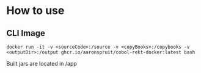 # How to use

## CLI Image

`docker run -it -v <sourceCode>:/source -v <copyBooks>:/copybooks -v <outputDir>:/output ghcr.io/aaronspruit/cobol-rekt-docker:latest bash`

Built jars are located in /app
